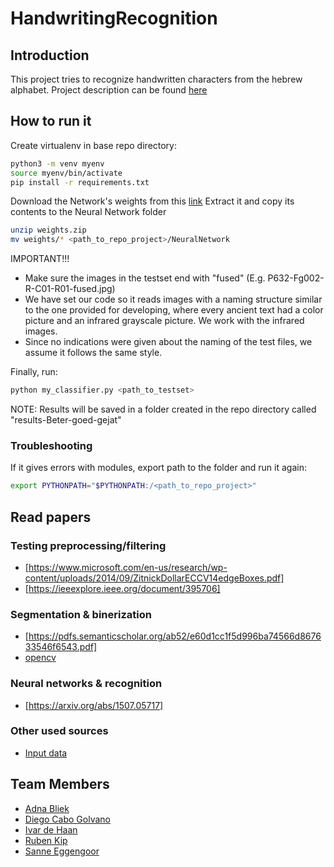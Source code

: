 ﻿# HandwritingRecognition

## Introduction

This project tries to recognize handwritten characters from the hebrew alphabet.
Project description can be found [here](https://unishare.nl/index.php/s/zNT3TfwkYkXVnkC)

## How to run it

Create virtualenv in base repo directory:

```bash
python3 -m venv myenv
source myenv/bin/activate
pip install -r requirements.txt
```

Download the Network's weights from this [link](https://drive.google.com/a/rug.nl/file/d/14295RcL9Wh-kyPmIrtZIN4CnXiGawd4P/view?usp=sharing)
Extract it and copy its contents to the Neural Network folder

```bash
unzip weights.zip
mv weights/* <path_to_repo_project>/NeuralNetwork
```

IMPORTANT!!!
* Make sure the images in the testset end with "fused" (E.g. P632-Fg002-R-C01-R01-fused.jpg)
* We have set our code so it reads images with a naming structure similar to the 
one provided for developing, where every ancient text had a color picture and an infrared 
grayscale picture. We work with the infrared images.
* Since no indications were given about the naming of the test files, we assume
it follows the same style.

Finally, run:

```bash
python my_classifier.py <path_to_testset>
```

NOTE: Results will be saved in a folder created in the repo directory called "results-Beter-goed-gejat"

### Troubleshooting
If it gives errors with modules, export path to the folder and run it again:

```bash
export PYTHONPATH="$PYTHONPATH:/<path_to_repo_project>"
```

## Read papers

### Testing preprocessing/filtering

* [https://www.microsoft.com/en-us/research/wp-content/uploads/2014/09/ZitnickDollarECCV14edgeBoxes.pdf]
* [https://ieeexplore.ieee.org/document/395706]

### Segmentation & binerization

* [https://pdfs.semanticscholar.org/ab52/e60d1cc1f5d996ba74566d867633546f6543.pdf]
* [opencv](https://docs.opencv.org/3.4.3/d7/d4d/tutorial_py_thresholding.html)

### Neural networks & recognition

* [https://arxiv.org/abs/1507.05717]

### Other used sources

* [Input data](https://unishare.nl/index.php/s/4ZkwUidHBrwcxJj)

## Team Members

* [Adna Bliek](https://github.com/AdnaB)
* [Diego Cabo Golvano](https://github.com/mrcabo)
* [Ivar de Haan](https://github.com/IvardeHaan2)
* [Ruben Kip](https://github.com/RUKip)
* [Sanne Eggengoor](https://github.com/sanneeggengoor)
